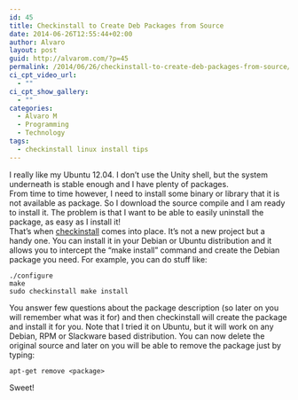 ```yaml
---
id: 45
title: Checkinstall to Create Deb Packages from Source
date: 2014-06-26T12:55:44+02:00
author: Alvaro
layout: post
guid: http://alvarom.com/?p=45
permalink: /2014/06/26/checkinstall-to-create-deb-packages-from-source/
ci_cpt_video_url:
  - ""
ci_cpt_show_gallery:
  - ""
categories:
  - Alvaro M
  - Programming
  - Technology
tags:
  - checkinstall linux install tips
---
```

I really like my Ubuntu 12.04. I don&#8217;t use the Unity shell, but the system underneath is stable enough and I have plenty of packages.  
From time to time however, I need to install some binary or library that it is not available as package. So I download the source compile and I am ready to install it. The problem is that I want to be able to easily uninstall the package, as easy as I install it!  
That&#8217;s when [checkinstall](http://freecode.com/projects/checkinstall) comes into place. It&#8217;s not a new project but a handy one. You can install it in your Debian or Ubuntu distribution and it allows you to intercept the &#8220;make install&#8221; command and create the Debian package you need. For example, you can do stuff like:

```shell
./configure
make
sudo checkinstall make install
```

You answer few questions about the package description (so later on you will remember what was it for) and then checkinstall will create the package and install it for you. Note that I tried it on Ubuntu, but it will work on any Debian, RPM or Slackware based distribution. You can now delete the original source and later on you will be able to remove the package just by typing:

```
apt-get remove <package>
```

Sweet!